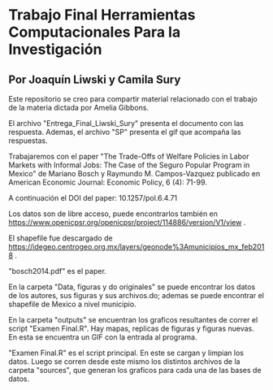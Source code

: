 # Trabajo Final Herramientas Computacionales Para la Investigación
## Por Joaquín Liwski y Camila Sury
Este repositorio se creo para compartir material relacionado con el trabajo de la materia dictada por Amelia Gibbons.

El archivo "Entrega_Final_Liwski_Sury" presenta el documento con las respuesta. Ademas, el archivo "SP" presenta el gif que acompaña las respuestas. 

Trabajaremos con el paper "The Trade-Offs of Welfare Policies in Labor Markets with Informal Jobs: The Case of the Seguro Popular Program in Mexico" de Mariano Bosch y Raymundo M. Campos-Vazquez publicado en American Economic Journal: Economic Policy, 6 (4): 71-99.

A continuación el DOI del paper: 10.1257/pol.6.4.71

Los datos son de libre acceso, puede encontrarlos también en https://www.openicpsr.org/openicpsr/project/114886/version/V1/view .

El shapefile fue descargado de https://idegeo.centrogeo.org.mx/layers/geonode%3Amunicipios_mx_feb2018 .

"bosch2014.pdf" es el paper.

En la carpeta "Data, figuras y do originales" se puede encontrar los datos de los autores, sus figuras y sus archivos.do; ademas se puede encontrar el shapefile de Mexico a nivel municipio. 

En la carpeta "outputs" se encuentran los graficos resultantes de correr el script "Examen Final.R". Hay mapas, replicas de figuras y figuras nuevas. En esta se encuentra un GIF con la entrada al programa.

"Examen Final.R" es el script principal. En este se cargan y limpian los datos. Luego se corren desde este mismo los distintos archivos de la carpeta "sources", que generan los graficos para cada una de las bases de datos.
